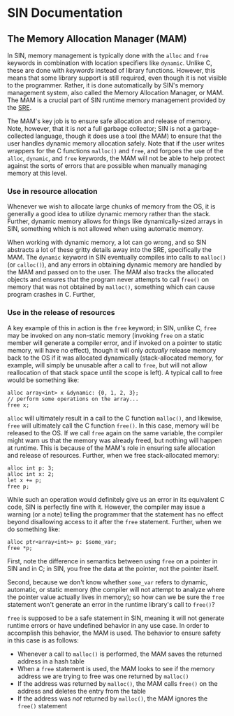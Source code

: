 # SIN Documentation

## The Memory Allocation Manager (MAM)

In SIN, memory management is typically done with the `alloc` and `free` keywords in combination with location specifiers like `dynamic`. Unlike C, these are done with *keywords* instead of library functions. However, this means that some library support is still required, even though it is not visible to the programmer. Rather, it is done automatically by SIN's memory management system, also called the Memory Allocation Manager, or MAM. The MAM is a crucial part of SIN runtime memory management provided by the [SRE](SIN%20Runtime%20Environment.md).

The MAM's key job is to ensure safe allocation and release of memory. Note, however, that it is *not* a full garbage collector; SIN is not a garbage-collected language, though it does use a tool (the MAM) to ensure that the user handles dynamic memory allocation safely. Note that if the user writes wrappers for the C functions `malloc()` and `free`, and forgoes the use of the `alloc`, `dynamic`, and `free` keywords, the MAM will not be able to help protect against the sorts of errors that are possible when manually managing memory at this level.

### Use in resource allocation

Whenever we wish to allocate large chunks of memory from the OS, it is generally a good idea to utilize dynamic memory rather than the stack. Further, dynamic memory allows for things like dynamically-sized arrays in SIN, something which is not allowed when using automatic memory.

When working with dynamic memory, a lot can go wrong, and so SIN abstracts a lot of these gritty details away into the SRE, specifically the MAM. The `dynamic` keyword in SIN eventually compiles into calls to `malloc()` (or `calloc()`), and any errors in obtaining dynamic memory are handled by the MAM and passed on to the user. The MAM also tracks the allocated objects and ensures that the program never attempts to call `free()` on memory that was not obtained by `malloc()`, something which can cause program crashes in C. Further,

### Use in the release of resources

A key example of this in action is the `free` keyword; in SIN, unlike C, `free` may be invoked on any non-static memory (invoking `free` on a static member will generate a compiler error, and if invoked on a pointer to static memory, will have no effect), though it will only *actually* release memory back to the OS if it was allocated dynamically (stack-allocated memory, for example, will simply be unusable after a call to `free`, but will not allow reallocation of that stack space until the scope is left). A typical call to free would be something like:

    alloc array<int> x &dynamic: {0, 1, 2, 3};
    // perform some operations on the array...
    free x;

`alloc` will ultimately result in a call to the C function `malloc()`, and likewise, `free` will ultimately call the C function `free()`. In this case, memory will be released to the OS. If we call `free` again on the same variable, the compiler might warn us that the memory was already freed, but nothing will happen at runtime. This is because of the MAM's role in ensuring safe allocation and release of resources. Further, when we free stack-allocated memory:

    alloc int p: 3;
    alloc int x: 2;
    let x += p;
    free p;

While such an operation would definitely give us an error in its equivalent C code, SIN is perfectly fine with it. However, the compiler may issue a warning (or a note) telling the programmer that the statement has no effect beyond disallowing access to it after the `free` statement. Further, when we do something like:

    alloc ptr<array<int>> p: $some_var;
    free *p;

First, note the difference in semantics between using `free` on a pointer in SIN and in C; in SIN, you free the data at the pointer, not the pointer itself.

Second, because we don't know whether `some_var` refers to dynamic, automatic, or static memory (the compiler will not attempt to analyze where the pointer value actually lives in memory); so how can we be sure the `free` statement won't generate an error in the runtime library's call to `free()`?

`free` is supposed to be a safe statement in SIN, meaning it will not generate runtime errors or have undefined behavior in any use case. In order to accomplish this behavior, the MAM is used. The behavior to ensure safety in this case is as follows:

* Whenever a call to `malloc()` is performed, the MAM saves the returned address in a hash table
* When a `free` statement is used, the MAM looks to see if the memory address we are trying to free was one returned by `malloc()`
* If the address was returned by `malloc()`, the MAM calls `free()` on the address and deletes the entry from the table
* If the address was *not* returned by `malloc()`, the MAM ignores the `free()` statement

